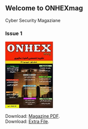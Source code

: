 ## Welcome to ONHEXmag

Cyber Security Magaziane

### Issue 1
![Book logo](https://github.com/onhexmag/onhexmag.github.io/blob/main/images/t_screen1.jpg)

Download: [Magazine PDF](https://drive.google.com/file/d/1Hu1BNyMIV5JcSSuLkqvIx6GLj9MfhF6w/view).  
Download: [Extra File](https://drive.google.com/file/d/128Ct8xj7U2EC-b-uupvOC9PL2AX7VR-w/view).


